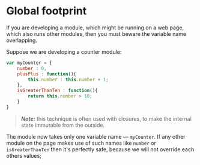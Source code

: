 # Global footprint
If you are developing a module, which might be running on a web page, which also runs other modules, then you must beware the variable name overlapping.

Suppose we are developing a counter module:
```js
var myCounter = {
    number : 0,
    plusPlus : function(){
        this.number : this.number + 1;
    },
    isGreaterThanTen : function(){
        return this.number > 10;
    }
}
```
> ***Note:*** this technique is often used with closures, to make the internal state immutable from the outside.

The module now takes only one variable name — `myCounter`. If any other module on the page makes use of such names like `number` or `isGreaterThanTen` then it's perfectly safe, because we will not override each others values;
